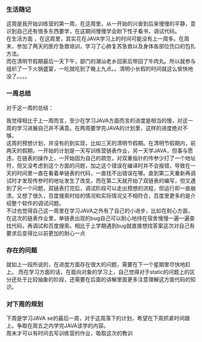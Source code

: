 ### 生活随记
这周是我开始训练营的第一周，在这周里，从一开始的兴奋到后来慢慢的平静，意识到自己还有很多东西要学，在这期间慢慢学会耐下性子看书，调试代码。  
在生活方面 ，在这周里，其实花在JAVA学习上的时间可能没有上一周多。在周末，参加了两天的医疗急救培训，学习了心肺复苏急救以及身体各部位伤口的包扎方法。  
而在清明节假期最后一天下午，部门的潮汕老乡回家后带回了牛肉丸。所以就参与组织了一下火锅盛宴，一吃就吃到了晚上九点。。清明小长假的时间就这么愉快地没了。。。。  
### 一周总结
对于这一周的总结：        

我觉得相比于上一周而言，至少在学习JAVA方面而言的进度是相当的慢，对这一周的学习进展自己并不满意。在两周要学完JAVA的计划里，这样的进度绝对不够。  
这周的预想计划，并没有的到实现，比如三天的清明节假期。在清明节假期内，前两天的假期，一开始的计划是一天写训练营链表作业，另一天学JAVA，但事与愿违，在链表的操作上，一开始因为自己的疏忽，对双重指针的传参少打了一个地址符，但又没考虑到这个方面的问题，加之这个错误在编译时并不会报错，导致在一天的时间里一直在看着单链表的代码，一直找不出错误在哪。直到第二天重新再调试时才发现传参时的地址发生了改变。而在第二天就开始了双链表的编写，但又遇到了另一个问题，双链表打完后，调试阶段可以走出预想的流程，但运行却一直崩溃。又想了很久，百度搜索时给的情况和实际情况又不相符合，百度里更多的是介绍整个软件的调试问题。  
不过也觉得自己这一周里在学习JAVA之外有了自己的小进步，比如在耐心方面，在这次的链表作业里，单链表出现的bug自己可以耐心地待在宿舍慢慢一遍一遍查找代码，再调试和百度搜索。相比于上学期遇到bug就直接想找答案这次对自己有要求后变得比以前更加的耐心一点  
### 存在的问题
就如上一段所说的，在进度方面存在很大的问题，需要在下一个星期里尽快地赶上。
而在学习方面的话，在面向对象的学习上，自己觉得对于static的问题上的区分还处于比较抽象的阶段，还需要在后面的讲解里面更多注意理解这方面代码的知识。  
### 对下周的规划
下周是学习JAVA se的最后一周，对于这周落下的计划，希望在下周抓紧时间跟上。争取在周五之内学完JAVA该学的内容。  
周末才可以有时间去写训练营的作业，吸取这次的教训

